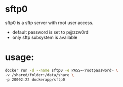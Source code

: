 # sftp0

sftp0 is a sftp server with root user access.
  - default password is set to p@zzw0rd
  - only sftp subsystem is available

# usage:
```sh
docker run -d --name sftp0 -e PASS=<rootpassword> \
-v /shared/folder:/data/share \
-p 20002:22 dockerapp/sftp0
```


